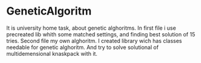 # GeneticAlgoritm


It is university home task, about genetic alghoritms.
In first file i use precreated lib whith some matched settings, and finding best solution of 15 tries.
Second file my own alghoritm. I created library wich has classes needable for genetic alghoritm. And try to solve solutional of multidemensional knaskpack with it. 
